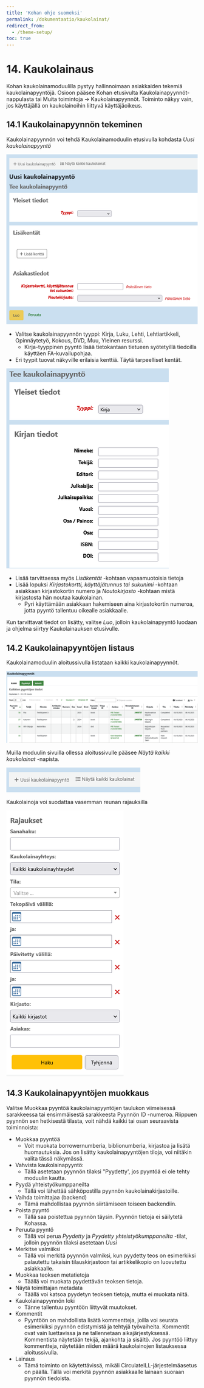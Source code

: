 ```yaml
---
title: 'Kohan ohje suomeksi'
permalink: /dokumentaatio/kaukolainat/
redirect_from:
  - /theme-setup/
toc: true
---
```


# 14. Kaukolainaus

Kohan kaukolainamoduulilla pystyy hallinnoimaan asiakkaiden tekemiä kaukolainapyyntöjä. Osioon pääsee Kohan etusivulta Kaukolainapyynnöt-nappulasta tai Muita toimintoja -> Kaukolainapyynnöt. Toiminto näkyy vain, jos käyttäjällä on kaukolainoihin liittyvä käyttäjäoikeus.

## 14.1 Kaukolainapyynnön tekeminen

Kaukolainapyynnön voi tehdä Kaukolainamoduulin etusivulla kohdasta _Uusi kaukolainapyyntö_

![Kaukolainapyynnön lomake](/assets/files/docs/Kaukolainaus/kaukolainat1.png)

* Valitse kaukolainapyynnön tyyppi: Kirja, Luku, Lehti, Lehtiartikkeli, Opinnäytetyö, Kokous, DVD, Muu, Yleinen resurssi.
  * Kirja-tyyppinen pyyntö lisää tietokantaan tietueen syötetyillä tiedoilla käyttäen FA-kuvailupohjaa.
* Eri tyypit tuovat näkyville erilaisia kenttiä. Täytä tarpeelliset kentät.

![Kaukolainapyynnön teostiedot](/assets/files/docs/Kaukolainaus/kaukolainat2.png)

* Lisää tarvittaessa myös _Lisäkentät_ -kohtaan vapaamuotoisia tietoja
* Lisää lopuksi _Kirjastokortti, käyttäjätunnus tai sukunimi_ -kohtaan asiakkaan kirjastokortin numero ja _Noutokirjasto_ -kohtaan mistä kirjastosta hän noutaa kaukolainan.
  * Pyri käyttämään asiakkaan hakemiseen aina kirjastokortin numeroa, jotta pyyntö tallentuu oikealle asiakkaalle.

Kun tarvittavat tiedot on lisätty, valitse _Luo_, jolloin kaukolainapyyntö luodaan ja ohjelma siirtyy Kaukolainauksen etusivulle.

## 14.2 Kaukolainapyyntöjen listaus

Kaukolainamoduulin aloitussivulla listataan kaikki kaukolainapyynnöt. 

![Lista kaukolainoista](/assets/files/docs/Kaukolainaus/kaukolainat4.png)

Muilla moduulin sivuilla ollessa aloitussivulle pääsee _Näytä kaikki kaukolainat_ -napista.

![Näytä kaikki kaukolainat -nappi](/assets/files/docs/Kaukolainaus/kaukolainat3.png)

Kaukolainoja voi suodattaa vasemman reunan rajauksilla

![Rajauksilla voi suodattaa, mitä pyyntöjä näytetään](/assets/files/docs/Kaukolainaus/kaukolainat5.png)

## 14.3 Kaukolainapyyntöjen muokkaus

Valitse Muokkaa pyyntöä kaukolainapyyntöjen taulukon viimeisessä sarakkeessa tai ensimmäisestä sarakkeesta Pyynnön ID -numeroa. Riippuen pyynnön sen hetkisestä tilasta, voit nähdä kaikki tai osan seuraavista toiminnoista:

* Muokkaa pyyntöä
  * Voit muokata borrowernumberia, biblionumberia, kirjastoa ja lisätä huomautuksia. Jos on lisätty kaukolainapyyntöjen tiloja, voi niitäkin valita tässä näkymässä.
* Vahvista kaukolainapyyntö:
  * Tällä asetetaan pyynnön tilaksi "Pyydetty', jos pyyntöä ei ole tehty moduulin kautta.
* Pyydä yhteistyökumppaneilta
  * Tällä voi lähettää sähköpostilla pyynnön kaukolainakirjastoille.
* Vaihda toimittajaa (backend)
  * Tämä mahdollistaa pyynnön siirtämiseen toiseen backendiin.
* Poista pyyntö
  * Tällä saa poistettua pyynnön täysin. Pyynnön tietoja ei säilytetä Kohassa.
* Peruuta pyyntö
  * Tällä voi perua _Pyydetty_ ja _Pyydetty yhteistyökumppaneilta_ -tilat, jolloin pyynnön tilaksi asetetaan _Uusi_
* Merkitse valmiiksi
  * Tällä voi merkitä pyynnön valmiksi, kun pyydetty teos on esimerkiksi palautettu takaisin tilauskirjastoon tai artikkelikopio on luovutettu asiakkaalle.
* Muokkaa teoksen metatietoja
  * Täällä voi muokata pyydettävän teoksen tietoja.
* Näytä toimittajan metadata
  * Täällä voi katsoa pyydetyn teoksen tietoja, mutta ei muokata niitä.
* Kaukolainapyynnön loki
  * Tänne tallentuu pyyntöön liittyvät muutokset.
* Kommentit
  * Pyyntöön on mahdollista lisätä kommentteja, joilla voi seurata esimerkiksi pyynnön edistymistä ja tehtyjä työvaiheita. Kommentit ovat vain luettavissa ja ne tallennetaan aikajärjestyksessä. Kommentista näytetään tekijä, ajankohta ja sisältö. Jos pyyntöö liittyy kommentteja, näytetään niiden määrä kaukolainojen listauksessa aloitussivulla.
* Lainaus
  * Tämä toiminto on käytettävissä, mikäli CirculateILL-järjestelmäasetus on päällä. Tällä voi merkitä pyynnön asiakkaalle lainaan suoraan pyynnön tiedoista.

